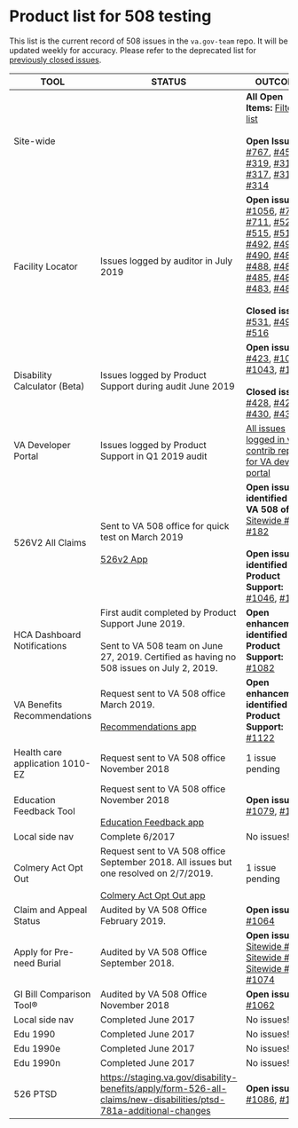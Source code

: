 # Product list for 508 testing
This list is the current record of 508 issues in the `va.gov-team` repo. It will be updated weekly for accuracy. Please refer to the deprecated list for [previously closed issues](https://github.com/department-of-veterans-affairs/vets.gov-team/blob/master/Practice%20Areas/Accessibility/508officeReviewList.md).



| TOOL        | STATUS          | OUTCOME  |
| ------------- |-------------| -----|
| Site-wide | | **All Open Items:** [Filtered list](https://github.com/department-of-veterans-affairs/va.gov-team/issues?q=is%3Aopen+is%3Aissue+label%3Asitewide+label%3A508%2FAccessibility)<br/><br/>**Open Issues:** <br/> [#767](https://github.com/department-of-veterans-affairs/va.gov-team/issues/767), [#457](https://github.com/department-of-veterans-affairs/va.gov-team/issues/457), [#319](https://github.com/department-of-veterans-affairs/va.gov-team/issues/319), [#318](https://github.com/department-of-veterans-affairs/va.gov-team/issues/318), [#317](https://github.com/department-of-veterans-affairs/va.gov-team/issues/317), [#316](https://github.com/department-of-veterans-affairs/va.gov-team/issues/316), [#314](https://github.com/department-of-veterans-affairs/va.gov-team/issues/314) |
| Facility Locator | Issues logged by auditor in July 2019 | **Open issues:**<br/>  [#1056](https://github.com/department-of-veterans-affairs/va.gov-team/issues/1056), [#713](https://github.com/department-of-veterans-affairs/va.gov-team/issues/713), [#711](https://github.com/department-of-veterans-affairs/va.gov-team/issues/711), [#529](https://github.com/department-of-veterans-affairs/va.gov-team/issues/529), [#515](https://github.com/department-of-veterans-affairs/va.gov-team/issues/515), [#514](https://github.com/department-of-veterans-affairs/va.gov-team/issues/514), [#492](https://github.com/department-of-veterans-affairs/va.gov-team/issues/492), [#491](https://github.com/department-of-veterans-affairs/va.gov-team/issues/491), [#490](https://github.com/department-of-veterans-affairs/va.gov-team/issues/490), [#489](https://github.com/department-of-veterans-affairs/va.gov-team/issues/489), [#488](https://github.com/department-of-veterans-affairs/va.gov-team/issues/488), [#487](https://github.com/department-of-veterans-affairs/va.gov-team/issues/487), [#485](https://github.com/department-of-veterans-affairs/va.gov-team/issues/485), [#484](https://github.com/department-of-veterans-affairs/va.gov-team/issues/484), [#483](https://github.com/department-of-veterans-affairs/va.gov-team/issues/483), [#482](https://github.com/department-of-veterans-affairs/va.gov-team/issues/482) <br/><br/> **Closed issues:**<br/> [#531](https://github.com/department-of-veterans-affairs/va.gov-team/issues/531), [#493](https://github.com/department-of-veterans-affairs/va.gov-team/issues/493), [#516](https://github.com/department-of-veterans-affairs/va.gov-team/issues/516) |
| Disability Calculator (Beta) | Issues logged by Product Support during audit June 2019 | **Open issues:**<br/> [#423](https://github.com/department-of-veterans-affairs/va.gov-team/issues/423), [#1039](https://github.com/department-of-veterans-affairs/va.gov-team/issues/1039), [#1043](https://github.com/department-of-veterans-affairs/va.gov-team/issues/1043), [#1045](https://github.com/department-of-veterans-affairs/va.gov-team/issues/1045) <br/><br/> **Closed issues:**<br/> [#428](https://github.com/department-of-veterans-affairs/va.gov-team/issues/428), [#429](https://github.com/department-of-veterans-affairs/va.gov-team/issues/429), [#430](https://github.com/department-of-veterans-affairs/va.gov-team/issues/430), [#431](https://github.com/department-of-veterans-affairs/va.gov-team/issues/431) |
| VA Developer Portal | Issues logged by Product Support in Q1 2019 audit | [All issues logged in vets-contrib repo for VA dev portal](https://github.com/department-of-veterans-affairs/vets-contrib/issues?q=is%3Aopen+label%3A508%2FAccessibility+label%3ASparkleMotion) |
| 526V2 All Claims | Sent to VA 508 office for quick test on March 2019 <br/><br/> [526v2 App](https://staging.va.gov/disability-benefits/apply/form-526-all-claims/) | **Open issues identified by VA 508 office:**<br/> [Sitewide #314](https://github.com/department-of-veterans-affairs/va.gov-team/issues/314), [#182](https://github.com/department-of-veterans-affairs/va.gov-team/issues/182) <br/><br/> **Open issues identified by Product Support:**<br/> [#1046](https://github.com/department-of-veterans-affairs/va.gov-team/issues/1046), [#1047](https://github.com/department-of-veterans-affairs/va.gov-team/issues/1047) |
| HCA Dashboard Notifications | First audit completed by Product Support June 2019.<br/></br>Sent to VA 508 team on June 27, 2019. Certified as having no 508 issues on July 2, 2019. | **Open enhancements identified by Product Support:**<br/> [#1082](https://github.com/department-of-veterans-affairs/va.gov-team/issues/1082) |
| VA Benefits Recommendations | Request sent to VA 508 office March 2019.<br/><br/>[Recommendations app](https://staging.va.gov/my-va/find-benefits/) | **Open enhancements identified by Product Support:**<br/> [#1122](https://github.com/department-of-veterans-affairs/va.gov-team/issues/1122) |
| Health care application 1010-EZ | Request sent to VA 508 office November 2018 | 1 issue pending |
| Education Feedback Tool | Request sent to VA 508 office November 2018<br/><br/>[Education Feedback app](https://staging.va.gov/education/submit-school-feedback/) | **Open issues:**<br/> [#1079](https://github.com/department-of-veterans-affairs/va.gov-team/issues/1079), [#1081](https://github.com/department-of-veterans-affairs/va.gov-team/issues/1081) |
| Local side nav | Complete 6/2017 | No issues! |
| Colmery Act Opt Out | Request sent to VA 508 office September 2018. All issues but one resolved on 2/7/2019.<br/><br/>[Colmery Act Opt Out app](https://staging.va.gov/education/opt-out-information-sharing/opt-out-form-0993/claimant-information) | 1 issue pending |
| Claim and Appeal Status | Audited by VA 508 Office February 2019. | **Open issues:**<br/> [#1064](https://github.com/department-of-veterans-affairs/va.gov-team/issues/1064) |
| Apply for Pre-need Burial | Audited by VA 508 Office September 2018. | **Open issues:**<br/> [Sitewide #316](https://github.com/department-of-veterans-affairs/va.gov-team/issues/316), [Sitewide #314](https://github.com/department-of-veterans-affairs/va.gov-team/issues/314), [Sitewide #318](https://github.com/department-of-veterans-affairs/va.gov-team/issues/318), [#1074](https://github.com/department-of-veterans-affairs/va.gov-team/issues/1074) |
| GI Bill Comparison Tool® | Audited by VA 508 Office November 2018 | **Open issues:**<br/> [#1062](https://github.com/department-of-veterans-affairs/va.gov-team/issues/1062) |
| Local side nav | Completed June 2017 | No issues! || Local side nav | Complete 6/2017 | No issues! |
| Edu 1990 | Completed June 2017 | No issues! |
| Edu 1990e | Completed June 2017 | No issues! |
| Edu 1990n | Completed June 2017 | No issues! |
|526 PTSD | https://staging.va.gov/disability-benefits/apply/form-526-all-claims/new-disabilities/ptsd-781a-additional-changes | **Open issues:**<br/> [#1086](https://github.com/department-of-veterans-affairs/va.gov-team/issues/1086), [#1087](https://github.com/department-of-veterans-affairs/va.gov-team/issues/1087) |
